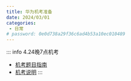 ```yaml
---
title: 华为机考准备
date: 2024/03/01
categories:
 - 日常
# password: 0e0d738a29f36c6ad4b53a10ec010489
---
```

::: info
4.24晚7点机考

- [机考题目指南](https://www.nowcoder.com/discuss/445247001081516032)
- [机考说明](https://www.nowcoder.com/discuss/526335057670262784)
:::

